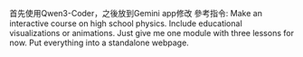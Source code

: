 首先使用Qwen3-Coder，之後放到Gemini app修改
參考指令: Make an interactive course on high school physics. Include educational visualizations or animations. Just give me one module with three lessons for now. Put everything into a standalone webpage.
